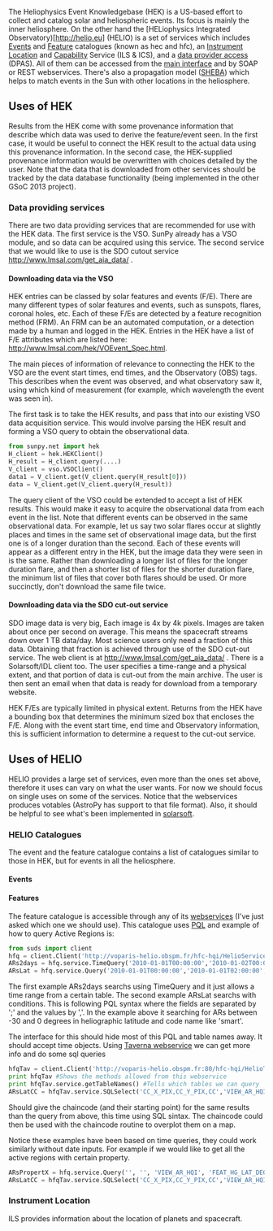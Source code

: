 The Heliophysics Event Knowledgebase (HEK) is a US-based effort to collect and catalog solar and heliospheric events.  Its focus is mainly the inner heliosphere. On the other hand the [HELiophysics Integrated Observatory)[http://helio.eu] (HELIO) is a set of services which includes [Events](http://hec.helio.eu) and [Feature](http://hfc.helio.eu) catalogues (known as hec and hfc), an [Instrument Location](http://www.helio-vo.eu/services/interfaces/helio-ils_uix.php) and [Capability](http://www.helio-vo.eu/services/interfaces/helio-ics_uix.php) Service (ILS & ICS), and a [data provider access](http://www.helio-vo.eu/services/interfaces/helio-dpas_uix.php) (DPAS).  All of them can be accessed from the [main interface](http://hfe.helio.eu) and by SOAP or REST webservices. There's also a propagation model ([SHEBA](http://cagnode58.cs.tcd.ie/PropagationModelGUI/)) which helps to match events in the Sun with other locations in the heliosphere.

## Uses of HEK

Results from the HEK come with some provenance information that describe which data was used to derive the feature/event seen.  In the first case, it would be useful to connect the HEK result to the actual data using this provenance information.  In the second case, the HEK-supplied provenance information would be overwritten with choices detailed by the user.  Note that the data that is downloaded from other services should be tracked by the data database functionality (being implemented in the other GSoC 2013 project).

### Data providing services

There are two data providing services that are recommended for use with the HEK data.  The first service is the VSO.  SunPy already has a VSO module, and so data can be acquired using this service.  The second service that we would like to use is the SDO cutout service <http://www.lmsal.com/get_aia_data/> .

#### Downloading data via the VSO

HEK entries can be classed by solar features and events (F/E).  There are many different types of solar features and events, such as sunspots, flares, coronal holes, etc.  Each of these F/Es are detected by a feature recognition method (FRM).  An FRM can be an automated computation, or a detection made by a human and logged in the HEK.  Entries in the HEK have a list of F/E attributes which are listed here: <http://www.lmsal.com/hek/VOEvent_Spec.html>.

The main pieces of information of relevance to connecting the HEK to the VSO are the event start times, end times, and the Observatory (OBS) tags.  This describes when the event was observed, and what observatory saw it, using which kind of measurement (for example, which wavelength the event was seen in).

The first task is to take the HEK results, and pass that into our existing VSO data acquisition service.  This would involve parsing the HEK result and forming a VSO query to obtain the observational data.

```python
from sunpy.net import hek
H_client = hek.HEKClient()
H_result = H_client.query(....)
V_client = vso.VSOClient()
data1 = V_client.get(V_client.query(H_result[0]))
data = V_client.get(V_client.query(H_result))
```

The query client of the VSO could be extended to accept a list of HEK results.  This would make it easy to acquire the observational data from each event in the list.  Note that different events can be observed in the same observational data.  For example, let us say two solar flares occur at slightly places and times in the same set of observational image data, but the first one is of a longer duration than the second.  Each of these events will appear as a different entry in the HEK, but the image data they were seen in is the same.  Rather than downloading a longer list of files for the longer duration flare, and then a shorter list of files for the shorter duration flare, the minimum list of files that cover both flares should be used.  Or more succinctly, don't download the same file twice.

#### Downloading data via the SDO cut-out service

SDO image data is very big,  Each image is 4x by 4k pixels.  Images are taken about once per second on average.  This means the spacecraft streams down over 1 TB data/day.  Most science users only need a fraction of this data.  Obtaining that fraction is achieved through use of the SDO cut-out service.  The web client is at <http://www.lmsal.com/get_aia_data/> .  There is a Solarsoft/IDL client too.  The user specifies a time-range and a physical extent, and that portion of data is cut-out from the main archive.  The user is then sent an email when that data is ready for download from a temporary website.

HEK F/Es are typically limited in physical extent.  Returns from the HEK have a bounding box that determines the minimum sized box that encloses the F/E.  Along with the event start time, end time and Observatory information, this is sufficient information to determine a request to the cut-out service.

## Uses of HELIO

HELIO provides a large set of services, even more than the ones set above, therefore it uses can vary on what the user wants.  For now we should focus on single uses on some of the services. Notice that the webservices produces votables (AstroPy has support to that file format).  Also, it should be helpful to see what's been implemented in [solarsoft](http://www.helio-vo.eu/documents/help/ssw/helio_ssw_intro.html).

### HELIO Catalogues

The event and the feature catalogue contains a list of catalogues similar to those in HEK, but for events in all the heliosphere.

#### Events

#### Features

The feature catalogue is accessible through any of its [webservices](http://voparis-helio.obspm.fr/helio-hfc/HelioService) (I've just asked which one we should use).  This catalogue uses [PQL](http://wiki.ivoa.net/internal/IVOA/TableAccess/PQL-0.2-20090520.pdf)
and example of how to query Active Regions is:

```python
from suds import client
hfq = client.Client('http://voparis-helio.obspm.fr/hfc-hqi/HelioService?wsdl')
ARs2days = hfq.service.TimeQuery('2010-01-01T00:00:00','2010-01-02T00:00:00','VIEW_AR_HQI')
ARsLat = hfq.service.Query('2010-01-01T00:00:00','2010-01-01T02:00:00','VIEW_AR_HQI','FEAT_HG_LAT_DEG,-30/0; CODE,*smart*')
```

The first example ARs2days searchs using TimeQuery and it just allows a time range from a certain table. The second example ARsLat searchs with conditions.  This is following PQL syntax where the fields are separated by ';' and the values by ','.  In the example above it searching for ARs between -30 and 0 degrees in heliographic latitude and code name like 'smart'.

The interface for this should hide most of this PQL and table names away.  It should accept time objects.
Using [Taverna webservice]() we can get more info and do some sql queries

```python
hfqTav = client.Client('http://voparis-helio.obspm.fr:80/hfc-hqi/HelioTavernaService?wsdl')
print hfqTav #Shows the methods allowed from this webservice
print hfqTav.service.getTableNames() #Tells which tables we can query
ARsLatCC = hfqTav.service.SQLSelect('CC_X_PIX,CC_Y_PIX,CC','VIEW_AR_HQI',"DATE(DATE_OBS) BETWEEN DATE('2010-01-01T00:00:00') AND DATE('2010-01-02T00:00:00') AND FEAT_HG_LAT_DEG between -30 and 0 AND CODE like '%smart%'")
```

Should give the chaincode (and their starting point) for the same results than the query from above, this time using SQL sintax.  The chaincode could then be used with the chaincode routine to overplot them on a map.

Notice these examples have been based on time queries, they could work similarly without date inputs. For example if we would like to get all the active regions with certain property.

```python
ARsPropertX = hfq.service.Query('', '', 'VIEW_AR_HQI', 'FEAT_HG_LAT_DEG,-5/5; CODE,*smart*; FEAT_AREA_DEG2,/5')
ARsLatCC = hfqTav.service.SQLSelect('CC_X_PIX,CC_Y_PIX,CC','VIEW_AR_HQI',"FEAT_HG_LAT_DEG between -5 and 5 AND CODE like '%smart%' AND FEAT_AREA_DEG2 < 5")
```

### Instrument Location

ILS provides information about the location of planets and spacecraft.

